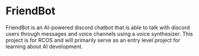 # FriendBot
FriendBot is an AI-powered discord chatbot that is able to talk with discord users through messages and voice channels using a voice synthesizer. This project is for RCOS and will primarily serve as an entry level project for learning about AI development.
